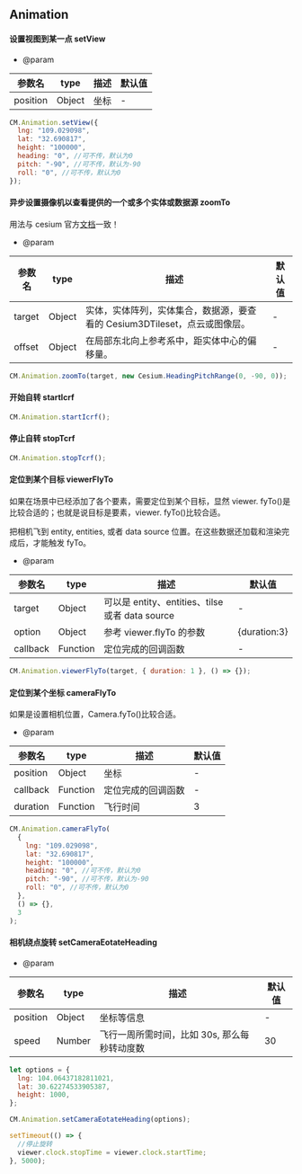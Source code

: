 ## Animation

#### 设置视图到某一点 setView

- @param

| 参数名   | type   | 描述 | 默认值 |
| -------- | ------ | ---- | ------ |
| position | Object | 坐标 | -      |

```js
CM.Animation.setView({
  lng: "109.029098",
  lat: "32.690817",
  height: "100000",
  heading: "0", //可不传，默认为0
  pitch: "-90", //可不传，默认为-90
  roll: "0", //可不传，默认为0
});
```

#### 异步设置摄像机以查看提供的一个或多个实体或数据源 zoomTo

用法与 cesium 官方[文档](http://cesium.xin/cesium/cn/Documentation1.62/Viewer.html?classFilter=viewer)一致！

- @param

| 参数名 | type   | 描述                                                                       | 默认值 |
| ------ | ------ | -------------------------------------------------------------------------- | ------ |
| target | Object | 实体，实体阵列，实体集合，数据源，要查看的 Cesium3DTileset，点云或图像层。 | -      |
| offset | Object | 在局部东北向上参考系中，距实体中心的偏移量。                               | -      |

```js
CM.Animation.zoomTo(target, new Cesium.HeadingPitchRange(0, -90, 0));
```

#### 开始自转 startIcrf

```js
CM.Animation.startIcrf();
```

#### 停止自转 stopTcrf

```js
CM.Animation.stopTcrf();
```

#### 定位到某个目标 viewerFlyTo

如果在场景中已经添加了各个要素，需要定位到某个目标，显然 viewer. fyTo()是比较合适的；也就是说目标是要素，viewer. fyTo()比较合适。

把相机飞到 entity, entities, 或者 data source 位置。在这些数据还加载和渲染完成后，才能触发 fyTo。

- @param

| 参数名   | type     | 描述                                            | 默认值       |
| -------- | -------- | ----------------------------------------------- | ------------ |
| target   | Object   | 可以是 entity、entities、tilse 或者 data source | -            |
| option   | Object   | 参考 viewer.flyTo 的参数                        | {duration:3} |
| callback | Function | 定位完成的回调函数                              | -            |

```js
CM.Animation.viewerFlyTo(target, { duration: 1 }, () => {});
```

#### 定位到某个坐标 cameraFlyTo

如果是设置相机位置，Camera.fyTo()比较合适。

- @param

| 参数名   | type     | 描述               | 默认值 |
| -------- | -------- | ------------------ | ------ |
| position | Object   | 坐标               | -      |
| callback | Function | 定位完成的回调函数 | -      |
| duration | Function | 飞行时间           | 3      |

```js
CM.Animation.cameraFlyTo(
  {
    lng: "109.029098",
    lat: "32.690817",
    height: "100000",
    heading: "0", //可不传，默认为0
    pitch: "-90", //可不传，默认为-90
    roll: "0", //可不传，默认为0
  },
  () => {},
  3
);
```

#### 相机绕点旋转 setCameraEotateHeading

- @param

| 参数名   | type   | 描述                                         | 默认值 |
| -------- | ------ | -------------------------------------------- | ------ |
| position | Object | 坐标等信息                                   | -      |
| speed    | Number | 飞行一周所需时间，比如 30s, 那么每秒转动度数 | 30     |

```js
let options = {
  lng: 104.06437182811021,
  lat: 30.62274533905387,
  height: 1000,
};

CM.Animation.setCameraEotateHeading(options);

setTimeout(() => {
  //停止旋转
  viewer.clock.stopTime = viewer.clock.startTime;
}, 5000);
```
